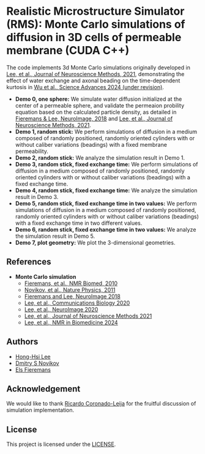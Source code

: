 # Realistic Microstructure Simulator (RMS): Monte Carlo simulations of diffusion in 3D cells of permeable membrane (CUDA C++)

The code implements 3d Monte Carlo simulations originally developed in [Lee, et al., Journal of Neuroscience Methods, 2021](https://doi.org/10.1016/j.jneumeth.2020.109018), demonstrating the effect of water exchange and axonal beading on the time-dependent kurtosis in [Wu et al., Science Advances 2024 (under revision)]().

* **Demo 0, one sphere:** We simulate water diffusion initialized at the center of a permeable sphere, and validate the permeaion probility equation based on the calculated particle density, as detailed in [Fieremans & Lee, NeuroImage, 2018](https://doi.org/10.1016/j.neuroimage.2018.06.046) and [Lee, et al., Journal of Neuroscience Methods, 2021](https://doi.org/10.1016/j.jneumeth.2020.109018).
* **Demo 1, random stick:** We perform simulations of diffusion in a medium composed of randomly positioned, randomly oriented cylinders with or without caliber variations (beadings) with a fixed membrane permeability.
* **Demo 2, random stick:** We analyze the simulation result in Demo 1.
* **Demo 3, random stick, fixed exchange time:** We perform simulations of diffusion in a medium composed of randomly positioned, randomly oriented cylinders with or without caliber variations (beadings) with a fixed exchange time.
* **Demo 4, random stick, fixed exchange time:** We analyze the simulation result in Demo 3.
* **Demo 5, random stick, fixed exchange time in two values:** We perform simulations of diffusion in a medium composed of randomly positioned, randomly oriented cylinders with or without caliber variations (beadings) with a fixed exchange time in two different values.
* **Demo 6, random stick, fixed exchange time in two values:** We analyze the simulation result in Demo 5.
* **Demo 7, plot geometry:** We plot the 3-dimensional geometries.

## References
* **Monte Carlo simulation**
  - [Fieremans, et al., NMR Biomed, 2010](https://doi.org/10.1002/nbm.1577)
  - [Novikov, et al., Nature Physics, 2011](https://doi.org/10.1038/nphys1936)
  - [Fieremans and Lee, NeuroImage 2018](https://doi.org/10.1016/j.neuroimage.2018.06.046)
  - [Lee, et al., Communications Biology 2020](https://doi.org/10.1038/s42003-020-1050-x)
  - [Lee, et al., NeuroImage 2020](https://doi.org/10.1016/j.neuroimage.2020.117228)
  - [Lee, et al., Journal of Neuroscience Methods 2021](https://doi.org/10.1016/j.jneumeth.2020.109018)
  - [Lee, et al., NMR in Biomedicine 2024](https://doi.org/10.1002/nbm.5087)

## Authors
* [Hong-Hsi Lee](http://www.diffusion-mri.com/people/hong-hsi-lee)
* [Dmitry S Novikov](http://www.diffusion-mri.com/people/dmitry-novikov)
* [Els Fieremans](http://www.diffusion-mri.com/people/els-fieremans)

## Acknowledgement
We would like to thank [Ricardo Coronado-Leija](https://scholar.google.com/citations?user=V5hykxgAAAAJ&hl=en) for the fruitful discussion of simulation implementation.

## License
This project is licensed under the [LICENSE](https://github.com/leehhtw/monte-carlo-simulation-3D-RMS-exchange/blob/main/LICENSE).
